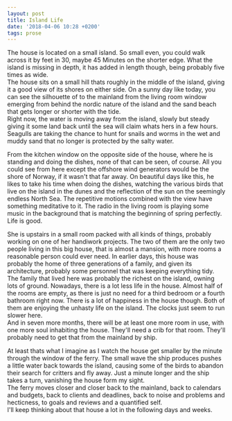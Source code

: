 ```yaml
---
layout: post
title: Island Life
date: '2018-04-06 10:28 +0200'
tags: prose
---
```


The house is located on a small island. So small even, you could walk across it by feet in 30, maybe 45 Minutes on the shorter edge. What the island is missing in depth, it has added in length though, being probably five times as wide.  
The house sits on a small hill thats roughly in the middle of the island, giving it a good view of its shores on either side. On a sunny day like today, you can see the silhouette of to the mainland from the living room window emerging from behind the nordic nature of the island and the sand beach that gets longer or shorter with the tide.  
Right now, the water is moving away from the island, slowly but steady giving it some land back until the sea will claim whats hers in a few hours. Seagulls are taking the chance to hunt for snails and worms in the wet and muddy sand that no longer is protected by the salty water.

From the kitchen window on the opposite side of the house, where he is standing and doing the dishes, none of that can be seen, of course. All you could see from here except the offshore wind generators would be the shore of Norway, if it wasn't that far away. On beautiful days like this, he likes to take his time when doing the dishes, watching the various birds that live on the island in the dunes and the reflection of the sun on the seemingly endless North Sea. The repetitive motions combined with the view have something meditative to it. The radio in the living room is playing some music in the background that is matching the beginning of spring perfectly. Life is good.

She is upstairs in a small room packed with all kinds of things, probably working on one of her handiwork projects. The two of them are the only two people living in this big house, that is almost a mansion, with more rooms a reasonable person could ever need. In earlier days, this house was probably the home of three generations of a family, and given its architecture, probably some personnel that was keeping everything tidy. The family that lived here was probably the richest on the island, owning lots of ground. Nowadays, there is a lot less life in the house. Almost half of the rooms are empty, as there is just no need for a third bedroom or a fourth bathroom right now. There is a lot of happiness in the house though. Both of them are enjoying the unhasty life on the island. The clocks just seem to run slower here.  
And in seven more months, there will be at least one more room in use, with one more soul inhabiting the house. They'll need a crib for that room. They'll probably need to get that from the mainland by ship.

At least thats what I imagine as I watch the house get smaller by the minute through the window of the ferry. The small wave the ship produces pushes a little water back towards the island, causing some of the birds to abandon their search for critters and fly away. Just a minute longer and the ship takes a turn, vanishing the house form my sight.  
The ferry moves closer and closer back to the mainland, back to calendars and budgets, back to clients and deadlines, back to noise and problems and hecticness, to goals and reviews and a quantified self.  
I'll keep thinking about that house a lot in the following days and weeks.
